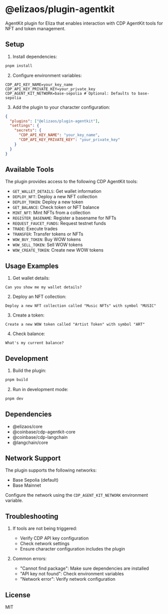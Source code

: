 # @elizaos/plugin-agentkit

AgentKit plugin for Eliza that enables interaction with CDP AgentKit tools for NFT and token management.

## Setup

1. Install dependencies:

```bash
pnpm install
```

2. Configure environment variables:

```env
CDP_API_KEY_NAME=your_key_name
CDP_API_KEY_PRIVATE_KEY=your_private_key
CDP_AGENT_KIT_NETWORK=base-sepolia # Optional: Defaults to base-sepolia
```

3. Add the plugin to your character configuration:

```json
{
  "plugins": ["@elizaos/plugin-agentkit"],
  "settings": {
    "secrets": {
      "CDP_API_KEY_NAME": "your_key_name",
      "CDP_API_KEY_PRIVATE_KEY": "your_private_key"
    }
  }
}
```

## Available Tools

The plugin provides access to the following CDP AgentKit tools:

- `GET_WALLET_DETAILS`: Get wallet information
- `DEPLOY_NFT`: Deploy a new NFT collection
- `DEPLOY_TOKEN`: Deploy a new token
- `GET_BALANCE`: Check token or NFT balance
- `MINT_NFT`: Mint NFTs from a collection
- `REGISTER_BASENAME`: Register a basename for NFTs
- `REQUEST_FAUCET_FUNDS`: Request testnet funds
- `TRADE`: Execute trades
- `TRANSFER`: Transfer tokens or NFTs
- `WOW_BUY_TOKEN`: Buy WOW tokens
- `WOW_SELL_TOKEN`: Sell WOW tokens
- `WOW_CREATE_TOKEN`: Create new WOW tokens

## Usage Examples

1. Get wallet details:

```
Can you show me my wallet details?
```

2. Deploy an NFT collection:

```
Deploy a new NFT collection called "Music NFTs" with symbol "MUSIC"
```

3. Create a token:

```
Create a new WOW token called "Artist Token" with symbol "ART"
```

4. Check balance:

```
What's my current balance?
```

## Development

1. Build the plugin:

```bash
pnpm build
```

2. Run in development mode:

```bash
pnpm dev
```

## Dependencies

- @elizaos/core
- @coinbase/cdp-agentkit-core
- @coinbase/cdp-langchain
- @langchain/core

## Network Support

The plugin supports the following networks:

- Base Sepolia (default)
- Base Mainnet

Configure the network using the `CDP_AGENT_KIT_NETWORK` environment variable.

## Troubleshooting

1. If tools are not being triggered:

   - Verify CDP API key configuration
   - Check network settings
   - Ensure character configuration includes the plugin

2. Common errors:
   - "Cannot find package": Make sure dependencies are installed
   - "API key not found": Check environment variables
   - "Network error": Verify network configuration

## License

MIT

